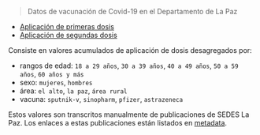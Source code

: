 > Datos de vacunación de Covid-19 en el Departamento de La Paz

- [Aplicación de primeras dosis](primera.csv)
- [Aplicación de segundas dosis](segunda.csv)

Consiste en valores acumulados de aplicación de dosis desagregados por:

- rangos de edad: `18 a 29 años`, `30 a 39 años`, `40 a 49 años`, `50 a 59 años`, `60 años y más`
- sexo: `mujeres`, `hombres`
- área: `el alto`, `la paz`, `área rural`
- vacuna: `sputnik-v`, `sinopharm`, `pfizer`, `astrazeneca`

Estos valores son transcritos manualmente de publicaciones de SEDES La Paz. Los enlaces a estas publicaciones están listados en [metadata](metadata.csv). 


